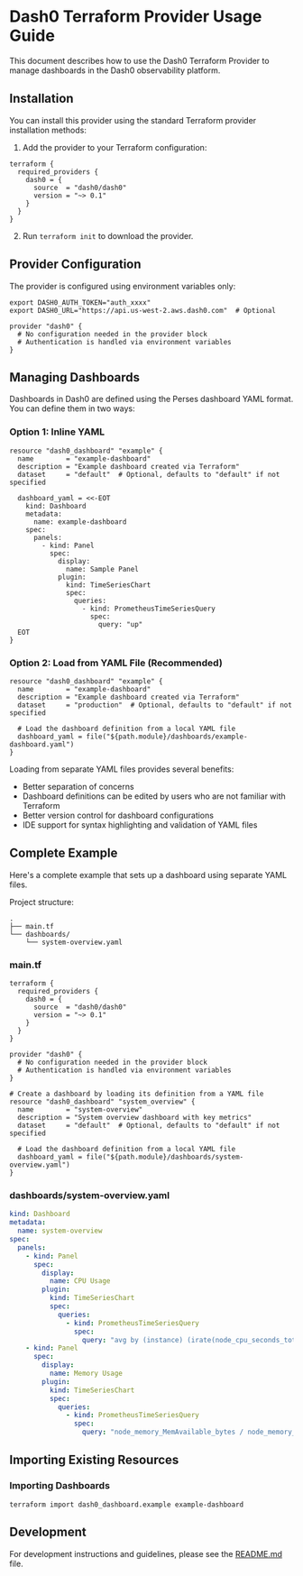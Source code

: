 # Dash0 Terraform Provider Usage Guide

This document describes how to use the Dash0 Terraform Provider to manage dashboards in the Dash0 observability platform.

## Installation

You can install this provider using the standard Terraform provider installation methods:

1. Add the provider to your Terraform configuration:

```hcl
terraform {
  required_providers {
    dash0 = {
      source  = "dash0/dash0"
      version = "~> 0.1"
    }
  }
}
```

2. Run `terraform init` to download the provider.

## Provider Configuration

The provider is configured using environment variables only:

```shell
export DASH0_AUTH_TOKEN="auth_xxxx"
export DASH0_URL="https://api.us-west-2.aws.dash0.com"  # Optional
```

```hcl
provider "dash0" {
  # No configuration needed in the provider block
  # Authentication is handled via environment variables
}
```

## Managing Dashboards

Dashboards in Dash0 are defined using the Perses dashboard YAML format. You can define them in two ways:

### Option 1: Inline YAML

```hcl
resource "dash0_dashboard" "example" {
  name        = "example-dashboard"
  description = "Example dashboard created via Terraform"
  dataset     = "default"  # Optional, defaults to "default" if not specified

  dashboard_yaml = <<-EOT
    kind: Dashboard
    metadata:
      name: example-dashboard
    spec:
      panels:
        - kind: Panel
          spec:
            display:
              name: Sample Panel
            plugin:
              kind: TimeSeriesChart
              spec:
                queries:
                  - kind: PrometheusTimeSeriesQuery
                    spec:
                      query: "up"
  EOT
}
```

### Option 2: Load from YAML File (Recommended)

```hcl
resource "dash0_dashboard" "example" {
  name        = "example-dashboard"
  description = "Example dashboard created via Terraform"
  dataset     = "production"  # Optional, defaults to "default" if not specified

  # Load the dashboard definition from a local YAML file
  dashboard_yaml = file("${path.module}/dashboards/example-dashboard.yaml")
}
```

Loading from separate YAML files provides several benefits:
- Better separation of concerns
- Dashboard definitions can be edited by users who are not familiar with Terraform
- Better version control for dashboard configurations
- IDE support for syntax highlighting and validation of YAML files


## Complete Example

Here's a complete example that sets up a dashboard using separate YAML files.

Project structure:
```
.
├── main.tf
└── dashboards/
    └── system-overview.yaml
```

### main.tf
```hcl
terraform {
  required_providers {
    dash0 = {
      source  = "dash0/dash0"
      version = "~> 0.1"
    }
  }
}

provider "dash0" {
  # No configuration needed in the provider block
  # Authentication is handled via environment variables
}

# Create a dashboard by loading its definition from a YAML file
resource "dash0_dashboard" "system_overview" {
  name        = "system-overview"
  description = "System overview dashboard with key metrics"
  dataset     = "default"  # Optional, defaults to "default" if not specified

  # Load the dashboard definition from a local YAML file
  dashboard_yaml = file("${path.module}/dashboards/system-overview.yaml")
}

```

### dashboards/system-overview.yaml
```yaml
kind: Dashboard
metadata:
  name: system-overview
spec:
  panels:
    - kind: Panel
      spec:
        display:
          name: CPU Usage
        plugin:
          kind: TimeSeriesChart
          spec:
            queries:
              - kind: PrometheusTimeSeriesQuery
                spec:
                  query: "avg by (instance) (irate(node_cpu_seconds_total{mode!='idle'}[5m]) * 100)"
    - kind: Panel
      spec:
        display:
          name: Memory Usage
        plugin:
          kind: TimeSeriesChart
          spec:
            queries:
              - kind: PrometheusTimeSeriesQuery
                spec:
                  query: "node_memory_MemAvailable_bytes / node_memory_MemTotal_bytes * 100"
```


## Importing Existing Resources

### Importing Dashboards

```shell
terraform import dash0_dashboard.example example-dashboard
```


## Development

For development instructions and guidelines, please see the [README.md](README.md) file.
